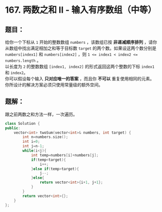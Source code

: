 # 167. 两数之和 II - 输入有序数组（中等）
## 题目：
给你一个下标从 `1` 开始的整数数组 `numbers` ，该数组已按 **非递减顺序排列**  ，请你从数组中找出满足相加之和等于目标数 `target` 的两个数。如果设这两个数分别是 `numbers[index1]` 和 `numbers[index2]` ，则 `1 <= index1 < index2 <= numbers.length` 。\
以长度为 `2` 的整数数组 `[index1, index2]` 的形式返回这两个整数的下标 `index1` 和 `index2`。\
你可以假设每个输入 **只对应唯一的答案** ，而且你 **不可以** 重复使用相同的元素。\
你所设计的解决方案必须只使用常量级的额外空间。
## 题解：
跟之前两数之和方法一样，一次遍历。
```c++
class Solution {
public:
    vector<int> twoSum(vector<int>& numbers, int target) {
        int n=numbers.size();
        int i=0;
        int j=n-1;
        while(i<j){
            int temp=numbers[i]+numbers[j];
            if(temp<target){
                i++;
            }else if(temp>target){
                j--;
            }else{
                return vector<int>{i+1, j+1};
            }
        }
        return vector<int>{};
    }
};
```